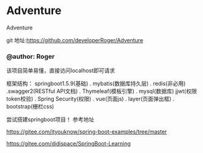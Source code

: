 # Adventure
Adventure

git 地址:https://github.com/developerRoger/Adventure

<h3>@author: Roger</h3>

该项目简单易懂，直接访问localhost即可请求

框架结构：
springboot1.5.9(基础) . mybatis(数据库持久层) . redis(非必用) .swagger2(RESTful API文档) . Thymeleaf(模板引擎) . mysql(数据库) 
jjwt(权限token校验) . Spring Security(权限) . vue(页面js) . layer(页面弹出框) . bootstrap(栅栏css)

尝试搭建springboot项目！ 参考地址

https://gitee.com/ityouknow/spring-boot-examples/tree/master

https://gitee.com/didispace/SpringBoot-Learning

